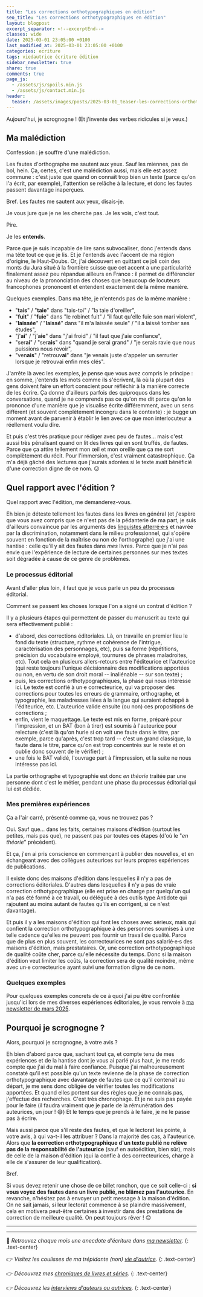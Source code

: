 ```yaml
---
title: "Les corrections orthotypographiques en édition"
seo_title: "Les corrections orthotypographiques en édition"
layout: blogpost
excerpt_separator: <!--excerptEnd-->
classes: wide
date: 2025-03-01 23:05:00 +0100
last_modified_at: 2025-03-01 23:05:00 +0100
categories: ecriture
tags: viedautrice écriture édition
sidebar_newsletter: true
share: true
comments: true
page_js:
  - /assets/js/spoils.min.js
  - /assets/js/contact.min.js
header:
  teaser: /assets/images/posts/2025-03-01_teaser-les-corrections-orthotypographiques-en-edition.webp
---
```

Aujourd'hui, je scrognogne&nbsp;! (Et j'invente des verbes ridicules si je veux.)
<!--excerptEnd-->

## Ma malédiction

Confession&nbsp;: je souffre d'une malédiction.

Les fautes d'orthographe me sautent aux yeux. Sauf les miennes, pas de bol, hein. Ça, certes, c'est une malédiction aussi, mais elle est assez commune&nbsp;: c'est juste que quand on connaît trop bien un texte (parce qu'on l'a écrit, par exemple), l'attention se relâche à la lecture, et donc les fautes passent davantage inaperçues.

Bref. Les fautes me sautent aux yeux, disais-je.

Je vous jure que je ne les cherche pas. Je les vois, c'est tout.

Pire.

Je les **entends**.

Parce que je suis incapable de lire sans subvocaliser, donc j'entends dans ma tête tout ce que je lis. Et je l'entends avec l'accent de ma région d'origine, le Haut-Doubs. Or, j'ai découvert en quittant ce joli coin des monts du Jura situé à la frontière suisse que cet accent a une particularité finalement assez peu répandue ailleurs en France&nbsp;: il permet de différencier au niveau de la prononciation des choses que beaucoup de locuteurs francophones prononcent et entendent exactement de la même manière.

Quelques exemples. Dans ma tête, je n'entends pas de la même manière&nbsp;:
- "**tais**" / "**taie**" dans "tais-toi" / "la taie d'oreiller",
- "**fuit**" / "**fuie**" dans "le robinet fuit" / "il faut qu'elle fuie son mari violent",
- "**laissée**" / "**laissé**" dans "il m'a laissée seule" / "il a laissé tomber ses études",
- "j'**ai**" / "j'**aie**" dans "j'ai froid" / "il faut que j'aie confiance",
- "ser**ai**" / "ser**ais**" dans "quand je serai grand" / "je serais ravie que nous puissions nous revoir",
- "ven**ais**" / "retrouv**ai**" dans "je venais juste d'appeler un serrurier lorsque je retrouvai enfin mes clés".

J'arrête là avec les exemples, je pense que vous avez compris le principe&nbsp;: en somme, j'entends les mots comme ils s'écrivent, là où la plupart des gens doivent faire un effort conscient pour réfléchir à la manière correcte de les écrire. Ça donne d'ailleurs parfois des quiproquos dans les conversations, quand je ne comprends pas ce qu'on me dit parce qu'on le prononce d'une manière que je visualise écrite différemment, avec un sens différent (et souvent complètement incongru dans le contexte)&nbsp;: je bugge un moment avant de parvenir à établir le lien avec ce que mon interlocuteur a réellement voulu dire.

Et puis c'est très pratique pour rédiger avec peu de fautes&hellip; mais c'est aussi très pénalisant quand on lit des livres qui en sont truffés, de fautes. Parce que ça attire tellement mon &oelig;il et mon oreille que ça me sort complètement du récit. Pour l'immersion, c'est vraiment catastrophique. Ça m'a déjà gâché des lectures que j'aurais adorées si le texte avait bénéficié d'une correction digne de ce nom. 😕


## Quel rapport avec l'édition&nbsp;?

Quel rapport avec l'édition, me demanderez-vous.

Eh bien je déteste tellement les fautes dans les livres en général (et j'espère que vous avez compris que ce n'est pas de la pédanterie de ma part, je suis d'ailleurs convaincue par les arguments des <a href="https://www.tract-linguistes.org/reforme/" target="_blank">linguistes atterré·e·s</a> et navrée par la discrimination, notamment dans le milieu professionnel, qui s'opère souvent en fonction de la maîtrise ou non de l'orthographe) que j'ai une hantise&nbsp;: celle qu'il y ait des fautes dans *mes* livres. Parce que je n'ai pas envie que l'expérience de lecture de certaines personnes sur mes textes soit dégradée à cause de ce genre de problèmes.

### Le processus éditorial

Avant d'aller plus loin, il faut que je vous parle un peu du processus éditorial.

Comment se passent les choses lorsque l'on a signé un contrat d'édition&nbsp;?

Il y a plusieurs étapes qui permettent de passer du manuscrit au texte qui sera effectivement publié&nbsp;:
- d'abord, des corrections éditoriales. Là, on travaille en premier lieu le fond du texte (structure, rythme et cohérence de l'intrigue, caractérisation des personnages, etc), puis sa forme (répétitions, précision du vocabulaire employé, tournures de phrases  maladroites, etc). Tout cela en plusieurs allers-retours entre l'éditeurice et l'auteurice (qui reste toujours l'unique décisionnaire des modifications apportées ou non, en vertu de son droit moral -- inaliénable -- sur son texte)&nbsp;;
- puis, les corrections orthotypographiques, la phase qui nous intéresse ici. Le texte est confié à un·e correcteurice, qui va proposer des corrections pour toutes les erreurs de grammaire, orthographe, et typographie, les maladresses liées à la langue qui auraient échappé à l'éditeurice, etc. L'auteurice valide ensuite (ou non) ces propositions de corrections&nbsp;;
- enfin, vient le maquettage. Le texte est mis en forme, préparé pour l'impression, et un BAT (bon à tirer) est soumis à l'auteurice pour relecture (c'est là qu'on hurle si on voit une faute dans le titre, par exemple, parce qu'après, c'est trop tard -- c'est un grand classique, la faute dans le titre, parce qu'on est trop concentrés sur le reste et on oublie donc souvent de le vérifier)&nbsp;;
- une fois le BAT validé, l'ouvrage part à l'impression, et la suite ne nous intéresse pas ici.

La partie orthographe et typographie est donc *en théorie* traitée par une personne dont c'est le métier, pendant une phase du processus éditorial qui lui est dédiée.

### Mes premières expériences

Ça a l'air carré, présenté comme ça, vous ne trouvez pas&nbsp;?

Oui. Sauf que&hellip; dans les faits, certaines maisons d'édition (surtout les petites, mais pas que), ne passent pas par toutes ces étapes (d'où le "*en théorie*" précédent).

Et ça, j'en ai pris conscience en commençant à publier des nouvelles, et en échangeant avec des collègues auteurices sur leurs propres expériences de publications.

Il existe donc des maisons d'édition dans lesquelles il n'y a pas de corrections éditoriales. D'autres dans lesquelles il n'y a pas de vraie correction orthotypographique (elle est prise en charge par quelqu'un qui n'a pas été formé à ce travail, ou déléguée à des outils type Antidote qui rajoutent au moins autant de fautes qu'ils en corrigent, si ce n'est davantage).

Et puis il y a les maisons d'édition qui font les choses avec sérieux, mais qui confient la correction orthotypographique à des personnes soumises à une telle cadence qu'elles ne peuvent pas fournir un travail de qualité. Parce que de plus en plus souvent, les correcteurices ne sont pas salarié·e·s des maisons d'édition, mais prestataires. Or, une correction orthotypographique de qualité coûte cher, parce qu'elle nécessite du temps. Donc si la maison d'édition veut limiter les coûts, la correction sera de qualité moindre, même avec un·e correcteurice ayant suivi une formation digne de ce nom.

### Quelques exemples

Pour quelques exemples concrets de ce à quoi j'ai pu être confrontée jusqu'ici lors de mes diverses expériences éditoriales, je vous renvoie à [ma newsletter de mars 2025](/newsletter/2025-03-01/#les-corrections-orthotypographiques).


## Pourquoi je scrognogne&nbsp;?

Alors, pourquoi je scrognogne, à votre avis&nbsp;?

Eh bien d'abord parce que, sachant tout ça, et compte tenu de mes expériences et de la hantise dont je vous ai parlé plus haut, je me rends compte que j'ai du mal à faire confiance.
Puisque j'ai malheureusement constaté qu'il est possible qu'un texte revienne de la phase de correction orthotypographique avec davantage de fautes que ce qu'il contenait au départ, je me sens donc obligée de vérifier toutes les modifications apportées. Et quand elles portent sur des règles que je ne connais pas, j'effectue des recherches. C'est très chronophage. Et je ne suis pas payée pour le faire (il faudra vraiment que je parle de la rémunération des auteurices, un jour&nbsp;! 😅) Et le temps que je prends à le faire, je ne le passe pas à écrire.

Mais aussi parce que s'il reste des fautes, et que le lectorat les pointe, à votre avis, à qui va-t-il les attribuer&nbsp;? Dans la majorité des cas, à l'auteurice. Alors que **la correction orthotypographique d'un texte publié ne relève pas de la responsabilité de l'auteurice** (sauf en autoédition, bien sûr), mais de celle de la maison d'édition (qui la confie à des correcteurices, charge à elle de s'assurer de leur qualification).

Bref.

Si vous devez retenir une chose de ce billet ronchon, que ce soit celle-ci&nbsp;: **si vous voyez des fautes dans un livre publié, ne blâmez pas l'auteurice**. En revanche, n'hésitez pas à envoyer un petit message à la maison d'édition. On ne sait jamais, si leur lectorat commence à se plaindre massivement, cela en motivera peut-être certaines à investir dans des prestations de correction de meilleure qualité. On peut toujours rêver&nbsp;! 😊


---
---
📨 *Retrouvez chaque mois une anecdote d'écriture dans [ma newsletter](/newsletter).*
{: .text-center}

👉 *Visitez les coulisses de ma trépidante (non) [vie d'autrice](/blog/tags#viedautrice).*
{: .text-center}

👉 *Découvrez mes [chroniques de livres et séries](/blog/tags#chronique).*
{: .text-center}

👉 *Découvrez les [interviews d'auteurs ou autrices](/blog/tags#interview).*
{: .text-center}